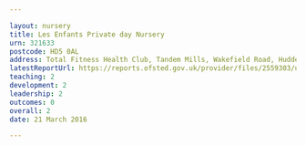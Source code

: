 ```yaml
---

layout: nursery
title: Les Enfants Private day Nursery
urn: 321633
postcode: HD5 0AL
address: Total Fitness Health Club, Tandem Mills, Wakefield Road, Huddersfield, West Yorkshire, HD5 0AL
latestReportUrl: https://reports.ofsted.gov.uk/provider/files/2559303/urn/321633.pdf
teaching: 2
development: 2
leadership: 2
outcomes: 0
overall: 2
date: 21 March 2016

---
```

